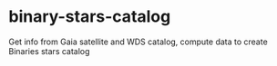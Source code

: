 # binary-stars-catalog
Get info from Gaia satellite and WDS catalog, compute data to create Binaries stars catalog

